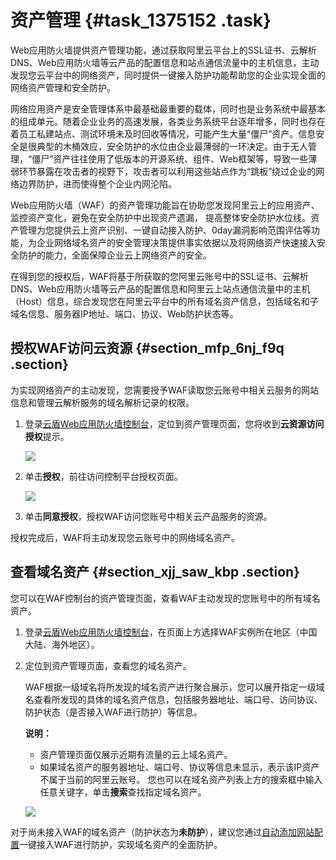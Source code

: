 # 资产管理 {#task_1375152 .task}

Web应用防火墙提供资产管理功能，通过获取阿里云平台上的SSL证书、云解析DNS、Web应用防火墙等云产品的配置信息和站点通信流量中的主机信息，主动发现您云平台中的网络资产，同时提供一键接入防护功能帮助您的企业实现全面的网络资产管理和安全防护。

网络应用资产是安全管理体系中最基础最重要的载体，同时也是业务系统中最基本的组成单元。随着企业业务的高速发展，各类业务系统平台逐年增多，同时也存在着员工私建站点、测试环境未及时回收等情况，可能产生大量“僵尸”资产。信息安全是很典型的木桶效应，安全防护的水位由企业最薄弱的一环决定。由于无人管理，“僵尸”资产往往使用了低版本的开源系统、组件、Web框架等，导致一些薄弱环节暴露在攻击者的视野下，攻击者可以利用这些站点作为“跳板”绕过企业的网络边界防护，进而使得整个企业内网沦陷。

Web应用防火墙（WAF）的资产管理功能旨在协助您发现阿里云上的应用资产、监控资产变化，避免在安全防护中出现资产遗漏， 提高整体安全防护水位线。资产管理为您提供云上资产识别、一键自动接入防护、0day漏洞影响范围评估等功能，为企业网络域名资产的安全管理决策提供事实依据以及将网络资产快速接入安全防护的能力，全面保障企业云上网络资产的安全。

在得到您的授权后，WAF将基于所获取的您阿里云账号中的SSL证书、云解析DNS、Web应用防火墙等云产品的配置信息和阿里云上站点通信流量中的主机（Host）信息，综合发现您在阿里云平台中的所有域名资产信息，包括域名和子域名信息、服务器IP地址、端口、协议、Web防护状态等。

## 授权WAF访问云资源 {#section_mfp_6nj_f9q .section}

为实现网络资产的主动发现，您需要授予WAF读取您云账号中相关云服务的网站信息和管理云解析服务的域名解析记录的权限。

1.  登录[云盾Web应用防火墙控制台](https://yundun.console.aliyun.com/?p=waf)，定位到资产管理页面，您将收到**云资源访问授权**提示。 

    ![](http://static-aliyun-doc.oss-cn-hangzhou.aliyuncs.com/assets/img/1095454/156577522253159_zh-CN.png)

2.  单击**授权**，前往访问控制平台授权页面。 

    ![](http://static-aliyun-doc.oss-cn-hangzhou.aliyuncs.com/assets/img/1095454/156577522253161_zh-CN.png)

3.  单击**同意授权**，授权WAF访问您账号中相关云产品服务的资源。

授权完成后，WAF将主动发现您云账号中的网络域名资产。

## 查看域名资产 {#section_xjj_saw_kbp .section}

您可以在WAF控制台的资产管理页面，查看WAF主动发现的您账号中的所有域名资产。

1.  登录[云盾Web应用防火墙控制台](https://yundun.console.aliyun.com/?p=waf)，在页面上方选择WAF实例所在地区（中国大陆、海外地区）。
2.  定位到资产管理页面，查看您的域名资产。 

    WAF根据一级域名将所发现的域名资产进行聚合展示，您可以展开指定一级域名查看所发现的具体的域名资产信息，包括服务器地址、端口号、访问协议、防护状态（是否接入WAF进行防护）等信息。

    **说明：** 

    -   资产管理页面仅展示近期有流量的云上域名资产。
    -   如果域名资产的服务器地址、端口号、协议等信息未显示，表示该IP资产不属于当前的阿里云账号。
    您也可以在域名资产列表上方的搜索框中输入任意关键字，单击**搜索**查找指定域名资产。

    ![](http://static-aliyun-doc.oss-cn-hangzhou.aliyuncs.com/assets/img/1095454/156577522353204_zh-CN.png)


对于尚未接入WAF的域名资产（防护状态为**未防护**），建议您通过[自动添加网站配置](cn.zh-CN/用户指南/使用DNS配置模式接入WAF/网站配置.md#auto-website-configuration)一键接入WAF进行防护，实现域名资产的全面防护。

